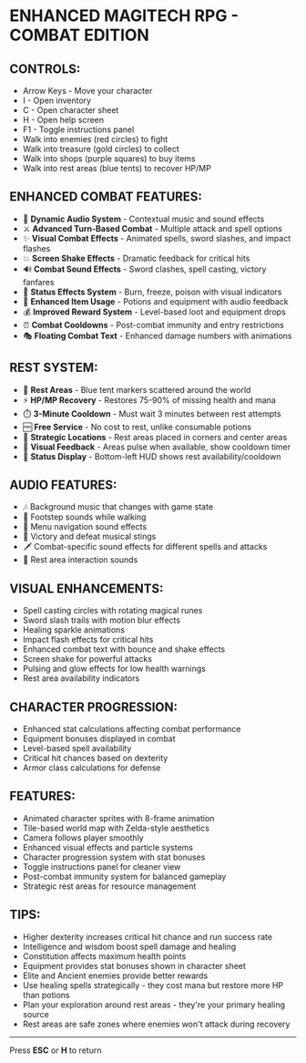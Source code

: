 # ENHANCED MAGITECH RPG - COMBAT EDITION

## CONTROLS:
- Arrow Keys - Move your character
- I - Open inventory
- C - Open character sheet
- H - Open help screen
- F1 - Toggle instructions panel
- Walk into enemies (red circles) to fight
- Walk into treasure (gold circles) to collect
- Walk into shops (purple squares) to buy items
- Walk into rest areas (blue tents) to recover HP/MP

## ENHANCED COMBAT FEATURES:
- 🎵 **Dynamic Audio System** - Contextual music and sound effects
- ⚔️ **Advanced Turn-Based Combat** - Multiple attack and spell options
- ✨ **Visual Combat Effects** - Animated spells, sword slashes, and impact flashes
- 💥 **Screen Shake Effects** - Dramatic feedback for critical hits
- 🔊 **Combat Sound Effects** - Sword clashes, spell casting, victory fanfares
- 🎯 **Status Effects System** - Burn, freeze, poison with visual indicators
- 🧪 **Enhanced Item Usage** - Potions and equipment with audio feedback
- 💰 **Improved Reward System** - Level-based loot and equipment drops
- ⏰ **Combat Cooldowns** - Post-combat immunity and entry restrictions
- 🎭 **Floating Combat Text** - Enhanced damage numbers with animations

## REST SYSTEM:
- 🛌 **Rest Areas** - Blue tent markers scattered around the world
- ⚡ **HP/MP Recovery** - Restores 75-90% of missing health and mana
- ⏱️ **3-Minute Cooldown** - Must wait 3 minutes between rest attempts
- 🆓 **Free Service** - No cost to rest, unlike consumable potions
- 📍 **Strategic Locations** - Rest areas placed in corners and center areas
- 🎨 **Visual Feedback** - Areas pulse when available, show cooldown timer
- 💬 **Status Display** - Bottom-left HUD shows rest availability/cooldown

## AUDIO FEATURES:
- 🎶 Background music that changes with game state
- 🦶 Footstep sounds while walking
- 🔔 Menu navigation sound effects
- 🎺 Victory and defeat musical stings
- 🗡️ Combat-specific sound effects for different spells and attacks
- 🛌 Rest area interaction sounds

## VISUAL ENHANCEMENTS:
- Spell casting circles with rotating magical runes
- Sword slash trails with motion blur effects
- Healing sparkle animations
- Impact flash effects for critical hits
- Enhanced combat text with bounce and shake effects
- Screen shake for powerful attacks
- Pulsing and glow effects for low health warnings
- Rest area availability indicators

## CHARACTER PROGRESSION:
- Enhanced stat calculations affecting combat performance
- Equipment bonuses displayed in combat
- Level-based spell availability
- Critical hit chances based on dexterity
- Armor class calculations for defense

## FEATURES:
- Animated character sprites with 8-frame animation
- Tile-based world map with Zelda-style aesthetics
- Camera follows player smoothly
- Enhanced visual effects and particle systems
- Character progression system with stat bonuses
- Toggle instructions panel for cleaner view
- Post-combat immunity system for balanced gameplay
- Strategic rest areas for resource management

## TIPS:
- Higher dexterity increases critical hit chance and run success rate
- Intelligence and wisdom boost spell damage and healing
- Constitution affects maximum health points
- Equipment provides stat bonuses shown in character sheet
- Elite and Ancient enemies provide better rewards
- Use healing spells strategically - they cost mana but restore more HP than potions
- Plan your exploration around rest areas - they're your primary healing source
- Rest areas are safe zones where enemies won't attack during recovery

---
Press **ESC** or **H** to return